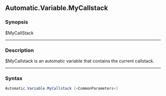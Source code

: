 Automatic.Variable.MyCallstack
------------------------------




### Synopsis
$MyCallStack



---


### Description

$MyCallstack is an automatic variable that contains the current callstack.



---


### Syntax
```PowerShell
Automatic.Variable.MyCallstack [<CommonParameters>]
```
